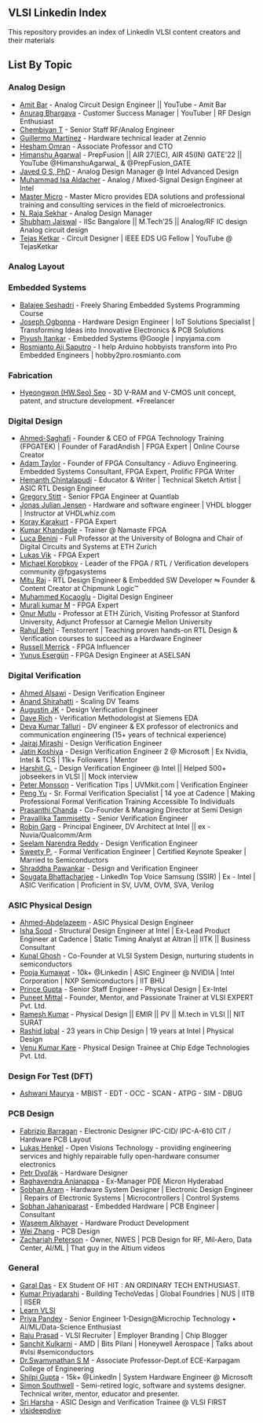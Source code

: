 ## VLSI Linkedin Index
This repository provides an index of LinkedIn VLSI content creators and their materials

## List By Topic
### Analog Design
- [Amit Bar](https://www.linkedin.com/in/amitbarju2023/) - Analog Circuit Design Engineer || YouTube - Amit Bar
- [Anurag Bhargava](https://www.linkedin.com/in/anurag-bhargava-b64239b/) - Customer Success Manager | YouTuber | RF Design Enthusiast
- [Chembiyan T](https://www.linkedin.com/in/chembiyan-t-0b34b910/) - Senior Staff RF/Analog Engineer
- [Guillermo Martínez](https://www.linkedin.com/in/guillermb) - Hardware technical leader at Zennio
- [Hesham Omran](https://www.linkedin.com/in/omranh/) - Associate Professor and CTO
- [Himanshu Agarwal](https://www.linkedin.com/in/himanshu-agarwal-37148219a/) - PrepFusion || AIR 27(EC), AIR 45(IN) GATE'22 || YouTube @HimanshuAgarwal_ & @PrepFusion_GATE
- [Javed G S, PhD](https://www.linkedin.com/in/javed-g-s-phd/) - Analog Design Manager @ Intel Advanced Design
- [Muhammad Isa Aldacher](https://www.linkedin.com/in/muhammad-isa-aldacher-95336831/) - Analog / Mixed-Signal Design Engineer at Intel
- [Master Micro](https://www.linkedin.com/company/master-micro/) - Master Micro provides EDA solutions and professional training and consulting services in the field of microelectronics.
- [N. Raja Sekhar](https://www.linkedin.com/in/n-raja-sekhar-08ab1011/) - Analog Design Manager
- [Shubham Jaiswal](https://www.linkedin.com/in/shubhamjaiswal-iisc/) - IISc Bangalore || M.Tech’25 || Analog/RF IC design Analog circuit design
- [Tejas Ketkar](https://www.linkedin.com/in/tejas-ketkar-568863167/) - Circuit Designer | IEEE EDS UG Fellow | YouTube @ TejasKetkar

### Analog Layout
### Embedded Systems
- [Balajee Seshadri](https://www.linkedin.com/in/balajeeseshadri/) - Freely Sharing Embedded Systems Programming Course
- [Joseph Ogbonna](https://www.linkedin.com/in/joseph-ogbonna-2844171a5/) - Hardware Design Engineer | IoT Solutions Specialist | Transforming Ideas into Innovative Electronics & PCB Solutions
- [Piyush Itankar](https://www.linkedin.com/in/streetdogg/) - Embedded Systems @Google | inpyjama.com
- [Rosmianto Aji Saputro](https://www.linkedin.com/in/rosmianto/) - I help Arduino hobbyists transform into Pro Embedded Engineers | hobby2pro.rosmianto.com

### Fabrication
- [Hyeongwon (HW.Seo) Seo](https://www.linkedin.com/in/hyeongwon-seo-60206a244/) - 3D V-RAM and V-CMOS unit concept, patent, and structure development. *Freelancer

### Digital Design
- [Ahmed-Saghafi](https://www.linkedin.com/in/ahmad-saghafi/) - Founder & CEO of FPGA Technology Training (FPGATEK) | Founder of FaradAndish | FPGA Expert | Online Course Creator
- [Adam Taylor](https://www.linkedin.com/in/adam-taylor-8a991713/) - Founder of FPGA Consultancy - Adiuvo Engineering. Embedded Systems Consultant, FPGA Expert, Prolific FPGA Writer
- [Hemanth Chintalapudi](https://www.linkedin.com/in/hemanthch/) - Educator & Writer | Technical Sketch Artist | ASIC RTL Design Engineer
- [Gregory Stitt](https://www.linkedin.com/in/gregory-stitt-92ab1819/) - Senior FPGA Engineer at Quantlab
- [Jonas Julian Jensen](https://www.linkedin.com/in/jojuljen/) - Hardware and software engineer | VHDL blogger | Instructor at VHDLwhiz.com
- [Koray Karakurt](https://www.linkedin.com/in/koray-karakurt/) - FPGA Expert
- [Kumar Khandagle](https://www.linkedin.com/in/kumar-khandagle-6578b8194/) - Trainer @ Namaste FPGA
- [Luca Benini](https://www.linkedin.com/in/lubenini/) - Full Professor at the University of Bologna and Chair of Digital Circuits and Systems at ETH Zurich
- [Lukas Vik](https://www.linkedin.com/in/lukas-vik/) - FPGA Expert
- [Michael Korobkov](https://www.linkedin.com/in/korobkov-michael/) - Leader of the FPGA / RTL / Verification developers community @fpgasystems
- [Mitu Raj](https://www.linkedin.com/in/iammituraj/) - RTL Design Engineer & Embedded SW Developer ⇋ Founder & Content Creator at Chipmunk Logic™
- [Muhammed Kocaoglu](https://www.linkedin.com/in/muhammedkocaoglu/) - Digital Design Engineer
- [Murali kumar M](https://www.linkedin.com/in/thefpgaman/) - FPGA Expert
- [Onur Mutlu](https://www.linkedin.com/in/omutlu/) - Professor at ETH Zürich, Visiting Professor at Stanford University, Adjunct Professor at Carnegie Mellon University
- [Rahul Behl](https://www.linkedin.com/in/raulbehl/) - Tenstorrent | Teaching proven hands-on RTL Design & Verification courses to succeed as a Hardware Engineer
- [Russell Merrick](https://www.linkedin.com/in/russell-merrick-6058b34/) - FPGA Influencer
- [Yunus Esergün](https://www.linkedin.com/in/yunus-eserg%C3%BCn-673577202/) - FPGA Design Engineer at ASELSAN

### Digital Verification
- [Ahmed Alsawi](https://www.linkedin.com/in/ahmed-alsawi/) - Design Verification Engineer
- [Anand Shirahatti](https://www.linkedin.com/in/anand-shirahatti-1258235/) - Scaling DV Teams
- [Augustin JK](https://www.linkedin.com/in/augustin-jeba-kumar/) - Design Verification Engineer
- [Dave Rich](https://www.linkedin.com/in/davidrich/) - Verification Methodologist at Siemens EDA
- [Deva Kumar Talluri](https://www.linkedin.com/in/deva-kumar-talluri-028463284/) - DV engineer & EX professor of electronics and communication engineering (15+ years of technical experience)
- [Jairaj Mirashi](https://www.linkedin.com/in/jairaj-mirashi-design-verification-engineer/) - Design Verification Engineer
- [Jatin Koshiya](https://www.linkedin.com/in/jatinkoshiya/) - Design Verification Engineer 2 @ Microsoft | Ex Nvidia, Intel & TCS | 11k+ Followers | Mentor
- [Harshit G.](https://www.linkedin.com/in/harshitgupta97/) - Design Verification Engineer @ Intel || Helped 500+ jobseekers in VLSI || Mock interview
- [Peter Monsson](https://www.linkedin.com/in/petermonsson/) - Verification Tips | UVMkit.com | Verification Engineer
- [Peng Yu](https://www.linkedin.com/in/peng-y-90121b294/) - Sr. Formal Verification Specialist | 14 yoe at Cadence | Making Professional Formal Verification Training Accessible To Individuals
- [Prasanthi Chanda](https://www.linkedin.com/in/prasanthi-chanda-484205245/) - Co-Founder & Managing Director at Semi Design
- [Pravallika Tammisetty](https://www.linkedin.com/in/pravallika-tammisetty-629091173/) - Senior Verification Engineer
- [Robin Garg](https://www.linkedin.com/in/robingarg89/) - Principal Engineer, DV Architect at Intel || ex - Nuvia/Qualcomm/Arm
- [Seelam Narendra Reddy](https://www.linkedin.com/in/seelam-narendra-reddy-b66a56168/) - Design Verification Engineer
- [Sweety P.](https://www.linkedin.com/in/sweetypinjani/) - Formal Verification Engineer | Certified Keynote Speaker | Married to Semiconductors
- [Shraddha Pawankar](https://www.linkedin.com/in/shraddha-pawankar-abc/) - Design and Verification Engineer
- [Sougata Bhattacharjee](https://www.linkedin.com/in/sougata-bhattacharjee/) - LinkedIn Top Voice Samsung (SSIR) | Ex - Intel | ASIC Verification | Proficient in SV, UVM, OVM, SVA, Verilog

### ASIC Physical Design
- [Ahmed-Abdelazeem](https://www.linkedin.com/in/ahmed-abdelazeem/) - ASIC Physical Design Engineer
- [Isha Sood](https://www.linkedin.com/in/isha-sood-3602137/) - Structural Design Engineer at Intel | Ex-Lead Product Engineer at Cadence | Static Timing Analyst at Altran || IITK || Business Consultant
- [Kunal Ghosh](https://www.linkedin.com/in/kunal-ghosh-vlsisystemdesign-com-28084836/) - Co-Founder at VLSI System Design, nurturing students in semiconductors
- [Pooja Kumawat](https://www.linkedin.com/in/pooja47/) - 10k+ @Linkedin | ASIC Engineer @ NVIDIA | Intel Corporation | NXP Semiconductors | IIT BHU
- [Prince Gupta](https://www.linkedin.com/in/prince-gupta-8b253987/) - Senior Staff Engineer - Physical Design | Ex-Intel
- [Puneet Mittal](https://www.linkedin.com/in/mittalpuneet/) - Founder, Mentor, and Passionate Trainer at VLSI EXPERT Pvt. Ltd.
- [Ramesh Kumar](https://www.linkedin.com/in/rameshkumar95/) - Physical Design || EMIR || PV || M.tech in VLSI || NIT SURAT
- [Rashid Iqbal](https://www.linkedin.com/in/rashidco) - 23 years in Chip Design | 19 years at Intel | Physical Design
- [Venu Kumar Kare](https://www.linkedin.com/in/venu-kumar-kare-465265233/) - Physical Design Trainee at Chip Edge Technologies Pvt. Ltd.

### Design For Test (DFT)
- [Ashwani Maurya](https://www.linkedin.com/in/ashwani-maurya-562865117/) - MBIST - EDT - OCC - SCAN - ATPG - SIM - DBUG

### PCB Design
- [Fabrizio Barragan](https://www.linkedin.com/in/fabrizio-barragan-aa2602ba/) - Electronic Designer IPC-CID/ IPC-A-610 CIT / Hardware PCB Layout
- [Lukas Henkel](https://www.linkedin.com/in/lukas-henkel-ovt/) - Open Visions Technology - providing engineering services and highly repairable fully open-hardware consumer electronics
- [Petr Dvořák](https://www.linkedin.com/in/petr-dvorak-hw/) - Hardware Designer
- [Raghavendra Anjanappa](https://www.linkedin.com/in/raghavendra-anjanappa-ba7a0432/) - Ex-Manager PDE Micron Hyderabad
- [Sobhan Aram](https://www.linkedin.com/in/sobhanaramm/) - Hardware System Designer | Electronic Design Engineer | Repairs of Electronic Systems | Microcontrollers | Control Systems
- [Sobhan Jahaniparast](https://www.linkedin.com/in/sobhan-jahaniparast-930691203/) - Embedded Hardware | PCB Engineer | Consultant
- [Waseem Alkhayer](https://www.linkedin.com/in/waseemalkhayer/) - Hardware Product Development
- [Wei Zhang](https://www.linkedin.com/in/wei-zhang-ab2619307/) - PCB Design
- [Zachariah Peterson](https://www.linkedin.com/in/zachariah-peterson/) - Owner, NWES | PCB Design for RF, Mil-Aero, Data Center, AI/ML | That guy in the Altium videos

### General
- [Garal Das](https://www.linkedin.com/in/garal-das-aa895417a/) - EX Student OF HIT : AN ORDINARY TECH ENTHUSIAST.
- [Kumar Priyadarshi](https://www.linkedin.com/in/kumar-priyadarshi-b0a2a7a2/) - Building TechoVedas | Global Foundries | NUS | IITB | IISER
- [Learn VLSI](https://www.linkedin.com/company/learnvlsi/)
- [Priya Pandey](https://www.linkedin.com/in/pandey-priya/) - Senior Engineer 1-Design@Microchip Technology ▪️ AI/ML/Data-Science Enthusiast
- [Raju Prasad](https://www.linkedin.com/in/rajuprasadvlsi/) - VLSI Recruiter | Employer Branding | Chip Blogger
- [Sanchit Kulkarni](https://www.linkedin.com/in/sanchit-kulkarni-4030a5148/) - AMD | Bits Pilani | Honeywell Aerospace | Talks about #vlsi #semiconductors
- [Dr.Swamynathan S M](https://www.linkedin.com/in/dr-sms/) - Associate Professor-Dept.of ECE-Karpagam College of Engineering
- [Shilpi Gupta](https://www.linkedin.com/in/shilpi-garg2328/) - 15k+ @LinkedIn | System Hardware Engineer @ Microsoft
- [Simon Southwell](https://www.linkedin.com/in/simon-southwell-7684482/) - Semi-retired logic, software and systems designer. Technical writer, mentor, educator and presenter.
- [Sri Harsha](https://www.linkedin.com/in/sriharsha-vangalapudi/) - ASIC Design and Verification Trainee @ VLSI FIRST
- [vlsideepdive](https://www.linkedin.com/company/vlsideepdive/)
